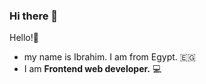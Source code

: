 ### Hi there 👋

Hello!👋
  - my name is Ibrahim. I am from Egypt. 🇪🇬 <br>
  - I am **Frontend web developer.** 💻

